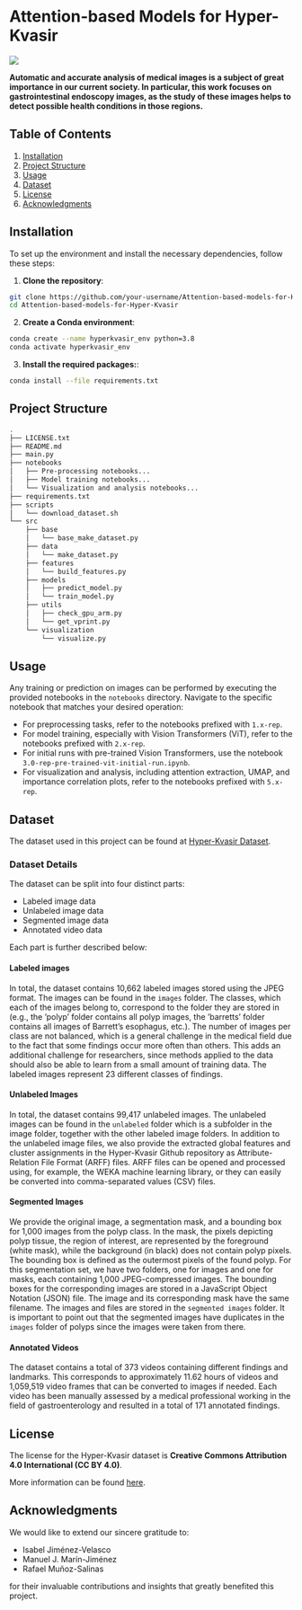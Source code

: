 # Attention-based Models for Hyper-Kvasir

![](static/atencion%20final%20corregido%20ajustado%20tamaño.gif)

**Automatic and accurate analysis of medical images is a subject of great importance in our current society. In particular, this work focuses on gastrointestinal endoscopy images, as the study of these images helps to detect possible health conditions in those regions.**

## Table of Contents

1. [Installation](#installation)
2. [Project Structure](#project-structure)
3. [Usage](#usage)
4. [Dataset](#dataset)
5. [License](#license)
6. [Acknowledgments](#acknowledgments)

## Installation

To set up the environment and install the necessary dependencies, follow these steps:

1. **Clone the repository**:
```bash
git clone https://github.com/your-username/Attention-based-models-for-Hyper-Kvasir.git
cd Attention-based-models-for-Hyper-Kvasir
```

2. **Create a Conda environment**:

```bash
conda create --name hyperkvasir_env python=3.8
conda activate hyperkvasir_env
```

3. **Install the required packages:**:

```bash
conda install --file requirements.txt
```

## Project Structure

```bash
.
├── LICENSE.txt
├── README.md
├── main.py
├── notebooks
│   ├── Pre-processing notebooks...
│   ├── Model training notebooks...
│   └── Visualization and analysis notebooks...
├── requirements.txt
├── scripts
│   └── download_dataset.sh
└── src
    ├── base
    │   └── base_make_dataset.py
    ├── data
    │   └── make_dataset.py
    ├── features
    │   └── build_features.py
    ├── models
    │   ├── predict_model.py
    │   └── train_model.py
    ├── utils
    │   ├── check_gpu_arm.py
    │   └── get_vprint.py
    └── visualization
        └── visualize.py
```

## Usage

Any training or prediction on images can be performed by executing the provided notebooks in the `notebooks` directory. Navigate to the specific notebook that matches your desired operation:

- For preprocessing tasks, refer to the notebooks prefixed with `1.x-rep`.
- For model training, especially with Vision Transformers (ViT), refer to the notebooks prefixed with `2.x-rep`.
- For initial runs with pre-trained Vision Transformers, use the notebook `3.0-rep-pre-trained-vit-initial-run.ipynb`.
- For visualization and analysis, including attention extraction, UMAP, and importance correlation plots, refer to the notebooks prefixed with `5.x-rep`.

## Dataset

The dataset used in this project can be found at [Hyper-Kvasir Dataset](https://datasets.simula.no/hyper-kvasir/).

### Dataset Details

The dataset can be split into four distinct parts: 
- Labeled image data
- Unlabeled image data
- Segmented image data
- Annotated video data

Each part is further described below:

#### Labeled images 
In total, the dataset contains 10,662 labeled images stored using the JPEG format. The images can be found in the `images` folder. The classes, which each of the images belong to, correspond to the folder they are stored in (e.g., the ’polyp’ folder contains all polyp images, the ’barretts’ folder contains all images of Barrett’s esophagus, etc.). The number of images per class are not balanced, which is a general challenge in the medical field due to the fact that some findings occur more often than others. This adds an additional challenge for researchers, since methods applied to the data should also be able to learn from a small amount of training data. The labeled images represent 23 different classes of findings.

#### Unlabeled Images 
In total, the dataset contains 99,417 unlabeled images. The unlabeled images can be found in the `unlabeled` folder which is a subfolder in the image folder, together with the other labeled image folders. In addition to the unlabeled image files, we also provide the extracted global features and cluster assignments in the Hyper-Kvasir Github repository as Attribute-Relation File Format (ARFF) files. ARFF files can be opened and processed using, for example, the WEKA machine learning library, or they can easily be converted into comma-separated values (CSV) files.

#### Segmented Images 
We provide the original image, a segmentation mask, and a bounding box for 1,000 images from the polyp class. In the mask, the pixels depicting polyp tissue, the region of interest, are represented by the foreground (white mask), while the background (in black) does not contain polyp pixels. The bounding box is defined as the outermost pixels of the found polyp. For this segmentation set, we have two folders, one for images and one for masks, each containing 1,000 JPEG-compressed images. The bounding boxes for the corresponding images are stored in a JavaScript Object Notation (JSON) file. The image and its corresponding mask have the same filename. The images and files are stored in the `segmented images` folder. It is important to point out that the segmented images have duplicates in the `images` folder of polyps since the images were taken from there.

#### Annotated Videos 
The dataset contains a total of 373 videos containing different findings and landmarks. This corresponds to approximately 11.62 hours of videos and 1,059,519 video frames that can be converted to images if needed. Each video has been manually assessed by a medical professional working in the field of gastroenterology and resulted in a total of 171 annotated findings.

## License

The license for the Hyper-Kvasir dataset is **Creative Commons Attribution 4.0 International (CC BY 4.0)**.

More information can be found [here](https://creativecommons.org/licenses/by/4.0/).

## Acknowledgments

We would like to extend our sincere gratitude to:

- Isabel Jiménez-Velasco
- Manuel J. Marín-Jiménez
- Rafael Muñoz-Salinas

for their invaluable contributions and insights that greatly benefited this project.


